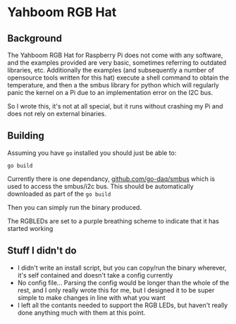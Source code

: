 # Yahboom RGB Hat

## Background

The Yahboom RGB Hat for Raspberry Pi does not come with any software, and the examples provided are very basic, sometimes referring to outdated libraries, etc.  Additionally the examples (and subsequently a number of opensource tools written for this hat) execute a shell command to obtain the temperature, and then a the smbus library for python which will regularly panic the kernel on a Pi due to an implementation error on the I2C bus.

So I wrote this, it's not at all special, but it runs without crashing my Pi and does not rely on external binaries.

## Building

Assuming you have `go` installed you should just be able to:

`go build`

Currently there is one dependancy, [github.com/go-daq/smbus](github.com/go-daq/smbus) which is used to access the smbus/i2c bus.  This should be automatically downloaded as part of the `go build`

Then you can simply run the binary produced.

The RGBLEDs are set to a purple breathing scheme to indicate that it has started working

## Stuff I didn't do

- I didn't write an install script, but you can copy/run the binary wherever, it's self contained and doesn't take a config currently
- No config file... Parsing the config would be longer than the whole of the rest, and I only really wrote this for me, but I designed it to be super simple to make changes in line with what you want
- I left all the contants needed to support the RGB LEDs, but haven't really done anything much with them at this point.
